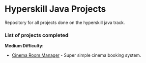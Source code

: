 # Hyperskill Java Projects
Repository for all projects done on the hyperskill java track.

### List of projects completed

**Medium Difficulty:**
- [Cinema Room Manager] - Super simple cinema booking system.




[Cinema Room Manager]: https://github.com/tknops/hyperskill/tree/main/Cinema%20Room%20Manager
